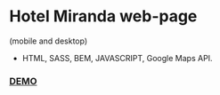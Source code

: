 # Hotel Miranda web-page
   (mobile and desktop)
 - HTML, SASS, BEM, JAVASCRIPT, Google Maps API.

### [DEMO](https://silviafer-dev.github.io/Hotel-Miranda-web-page)

